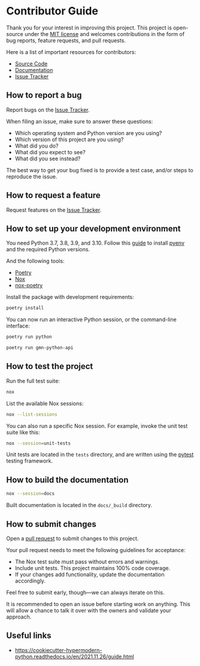 # Contributor Guide

Thank you for your interest in improving this project.
This project is open-source under the [MIT license](https://opensource.org/licenses/MIT)
and welcomes contributions in the form of bug reports, feature requests, and pull requests.

Here is a list of important resources for contributors:

- [Source Code](https://github.com/gmn-data-platform/gmn-python-api)
- [Documentation](https://gmn-python-api.readthedocs.io/)
- [Issue Tracker](https://github.com/gmn-data-platform/gmn-python-api/issues)

## How to report a bug

Report bugs on the [Issue Tracker](https://github.com/gmn-data-platform/gmn-python-api/issues).

When filing an issue, make sure to answer these questions:

- Which operating system and Python version are you using?
- Which version of this project are you using?
- What did you do?
- What did you expect to see?
- What did you see instead?

The best way to get your bug fixed is to provide a test case, and/or steps to reproduce the issue.

## How to request a feature

Request features on the [Issue Tracker](https://github.com/gmn-data-platform/gmn-python-api/issues).

## How to set up your development environment

You need Python 3.7, 3.8, 3.9, and 3.10. 
Follow this [guide](https://cookiecutter-hypermodern-python.readthedocs.io/en/2022.6.3.post1/guide.html#getting-python-mac-linux-unix) to install [pyenv](https://github.com/pyenv/pyenv) and the required Python versions.

And the following tools:

- [Poetry](https://python-poetry.org/)
- [Nox](https://nox.thea.codes/)
- [nox-poetry](https://nox-poetry.readthedocs.io/)

Install the package with development requirements:

```sh
poetry install
```

You can now run an interactive Python session, or the command-line interface:

```sh
poetry run python
```

```sh
poetry run gmn-python-api
```

## How to test the project

Run the full test suite:

```sh
nox
```

List the available Nox sessions:

```sh
nox --list-sessions
```

You can also run a specific Nox session. For example, invoke the unit test suite like this:

```sh
nox --session=unit-tests
```

Unit tests are located in the `tests` directory, and are written using the [pytest](https://pytest.readthedocs.io/) testing framework.

## How to build the documentation

```sh
nox --session=docs
```

Built documentation is located in the `docs/_build` directory.

## How to submit changes

Open a [pull request](https://github.com/gmn-data-platform/gmn-python-api/pulls) to submit changes to this project.

Your pull request needs to meet the following guidelines for acceptance:
- The Nox test suite must pass without errors and warnings.
- Include unit tests. This project maintains 100% code coverage.
- If your changes add functionality, update the documentation accordingly.

Feel free to submit early, though—we can always iterate on this.

It is recommended to open an issue before starting work on anything. This will allow a chance to talk it over with the owners and validate your approach.

## Useful links

- https://cookiecutter-hypermodern-python.readthedocs.io/en/2021.11.26/guide.html
